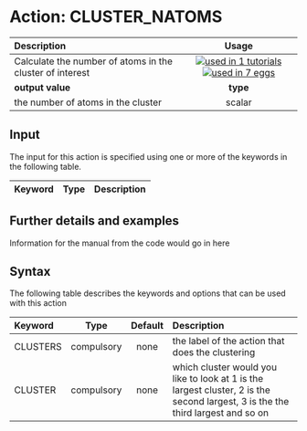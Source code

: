 # Action: CLUSTER_NATOMS

| Description    | Usage |
|:--------|:--------:|
| Calculate the number of atoms in the cluster of interest | [![used in 1 tutorials](https://img.shields.io/badge/tutorials-1-green.svg)](https://www.plumed-tutorials.org/browse.html?search=CLUSTER_NATOMS)[![used in 7 eggs](https://img.shields.io/badge/nest-7-green.svg)](https://www.plumed-nest.org/browse.html?search=CLUSTER_NATOMS)|
 | **output value** | **type** |
| the number of atoms in the cluster | scalar |

## Input

The input for this action is specified using one or more of the keywords in the following table.

| Keyword |  Type | Description |
|:--------|:------:|:-----------|


## Further details and examples 
Information for the manual from the code would go in here 
## Syntax 
The following table describes the keywords and options that can be used with this action 

| Keyword | Type | Default | Description |
|:-------|:----:|:-------:|:-----------|
| CLUSTERS | compulsory | none | the label of the action that does the clustering |
| CLUSTER | compulsory | none |  which cluster would you like to look at 1 is the largest cluster, 2 is the second largest, 3 is the the third largest and so on |
